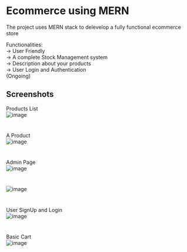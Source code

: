 
# Ecommerce using MERN

The project uses MERN stack to delevelop a fully functional ecommerce store 

Functionalities: \
-> User Friendly \
-> A complete Stock Management system \
-> Description about your products \
-> User Login and Authentication  \
(Ongoing)


## Screenshots
Products List
<br/>
![image](https://user-images.githubusercontent.com/96727745/223516132-5dab20a7-0444-4eab-8796-447ef52859e4.png)
#
A Product
<br/>
![image](https://user-images.githubusercontent.com/96727745/223516811-5a23261a-b205-4f69-98c7-fe17634110c7.png)
#
Admin Page
<br/>
![image](https://user-images.githubusercontent.com/96727745/223517345-e52ab41e-6d18-4cf2-bb97-60088c50f594.png)
#
![image](https://user-images.githubusercontent.com/96727745/223517609-f1e927e8-e44b-4662-bbad-ab51df179602.png)
#
User SignUp and Login
<br/>
![image](https://user-images.githubusercontent.com/96727745/223517952-915e62a4-9aba-402b-8483-3bcb2da6c599.png)

#
Basic Cart
<br/>
![image](https://github.com/Shubham-M-Rathod/ecommerce_mern/assets/96727745/8539012c-ce20-4aa1-a515-d1e16a590c27)

